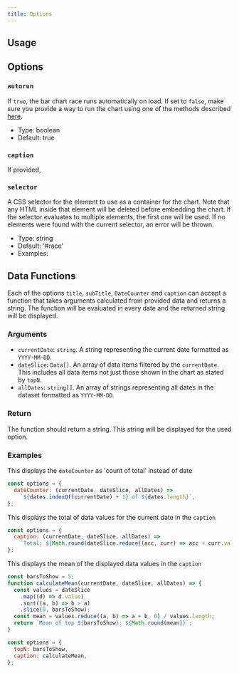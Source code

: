 ```yaml
---
title: Options
---
```


## Usage

## Options

### `autorun`

If `true`, the bar chart race runs automatically on load.
If set to `false`, make sure you provide a way to run the chart using one of the methods described [here](../guides/chart-control).

- Type: boolean
- Default: true

### `caption`

If provided,

### `selector`

A CSS selector for the element to use as a container for the chart.
Note that any HTML inside that element will be deleted before embedding the chart.
If the selector evaluates to multiple elements, the first one will be used.
If no elements were found with the current selector, an error will be thrown.

- Type: string
- Default: '#race'
- Examples:

## Data Functions

Each of the options `title`, `subTitle`, `DateCounter` and `caption` can accept a function that takes arguments calculated from provided data and returns a string.
The function will be evaluated in every date and the returned string will be displayed.

### Arguments

- `currentDate`: `string`. A string representing the current date formatted as `YYYY-MM-DD`.
- `dateSlice`: `Data[]`. An array of data items filtered by the `currentDate`. This includes all data items not just those shown in the chart as stated by `topN`.
- `allDates`: `string[]`. An array of strings representing all dates in the dataset formatted as `YYYY-MM-DD`.

### Return

The function should return a string. This string will be displayed for the used option.

### Examples

This displays the `dateCounter` as 'count of total' instead of date

```javascript
const options = {
  dateCounter: (currentDate, dateSlice, allDates) =>
    `${dates.indexOf(currentDate) + 1} of ${dates.length}`,
};
```

This displays the total of data values for the current date in the `caption`

```javascript
const options = {
  caption: (currentDate, dateSlice, allDates) =>
    `Total: ${Math.round(dateSlice.reduce((acc, curr) => acc + curr.value, 0))}`,
};
```

This displays the mean of the displayed data values in the `caption`

```javascript
const barsToShow = 5;
function calculateMean(currentDate, dateSlice, allDates) => {
  const values = dateSlice
    .map((d) => d.value)
    .sort((a, b) => b > a)
    .slice(0, barsToShow);
  const mean = values.reduce((a, b) => a + b, 0) / values.length;
  return `Mean of top ${barsToShow}: ${Math.round(mean)}`;
}

const options = {
  topN: barsToShow,
  caption: calculateMean,
};
```
